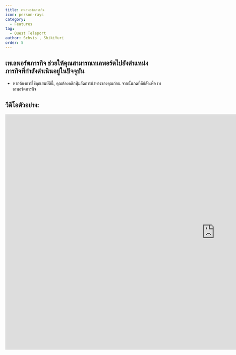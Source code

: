 ```yaml
---
title: เทเลพอร์ตภารกิจ
icon: person-rays
category:
  - Features
tag:
  - Quest Teleport
author: Schvis , ShikiYuri 
order: 5
---
```


## เทเลพอร์ตภารกิจ ช่วยให้คุณสามารถเทเลพอร์ตไปยังตำแหน่งภารกิจที่กำลังดำเนินอยู่ในปัจจุบัน
- หากต้องการใช้คุณสมบัตินี้, คุณต้องคลิกปุ่มลัดการนำทางของคุณก่อน จากนั้นกดที่คีย์ลัดเพื่อ เทเลพอร์ตภารกิจ

## วีดีโอตัวอย่าง:

<div class="iframe-container"><iframe width="1328" height="747" src="https://www.youtube.com/embed/HNdQu39G2Tc?list=PL5eI1Tb64p56g27qfYk7VuFTz4FK6YrKa" title="Korepi - QuestTP" frameborder="0" allow="accelerometer; autoplay; clipboard-write; encrypted-media; gyroscope; picture-in-picture; web-share" referrerpolicy="strict-origin-when-cross-origin" allowfullscreen></iframe></div>

